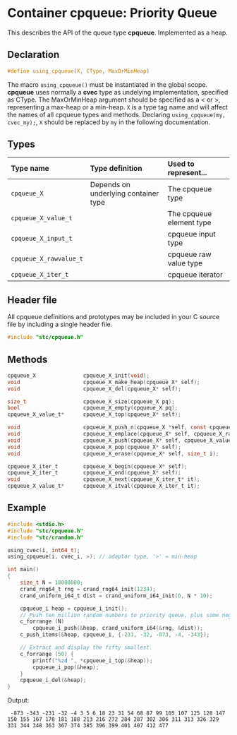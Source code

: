 # Container cpqueue: Priority Queue

This describes the API of the queue type **cpqueue**. Implemented as a heap.

## Declaration

```c
#define using_cpqueue(X, CType, MaxOrMinHeap)
```
The macro `using_cpqueue()` must be instantiated in the global scope.
**cpqueue** uses normally a **cvec** type as undelying implementation, specified as CType.
The MaxOrMinHeap argument should be specified as a < or >, representing a max-heap or a min-heap.
`X` is a type tag name and will affect the names of all cpqueue types and methods.
Declaring `using_cpqueue(my, cvec_my);`, `X` should be replaced by `my` in the following documentation.

## Types

| Type name              | Type definition                        | Used to represent...                |
|:-----------------------|:---------------------------------------|:------------------------------------|
| `cpqueue_X`            | Depends on underlying container type   | The cpqueue type                     |
| `cpqueue_X_value_t`    |                                        | The cpqueue element type             |
| `cpqueue_X_input_t`    |                                        | cpqueue input type                   |
| `cpqueue_X_rawvalue_t` |                                        | cpqueue raw value type               |
| `cpqueue_X_iter_t`     |                                        | cpqueue iterator                     |

## Header file

All cpqueue definitions and prototypes may be included in your C source file by including a single header file.

```c
#include "stc/cpqueue.h"
```

## Methods

```c
cpqueue_X               cpqueue_X_init(void);
void                    cpqueue_X_make_heap(cpqueue_X* self);
void                    cpqueue_X_del(cpqueue_X* self);

size_t                  cpqueue_X_size(cpqueue_X pq);
bool                    cpqueue_X_empty(cpqueue_X pq);
cpqueue_X_value_t*      cpqueue_X_top(cpqueue_X* self);

void                    cpqueue_X_push_n(cpqueue_X *self, const cpqueue_X_input_t in[], size_t size);
void                    cpqueue_X_emplace(cpqueue_X* self, cpqueue_X_rawvalue_t raw);
void                    cpqueue_X_push(cpqueue_X* self, cpqueue_X_value_t value);
void                    cpqueue_X_pop(cpqueue_X* self);
void                    cpqueue_X_erase(cpqueue_X* self, size_t i);

cpqueue_X_iter_t        cpqueue_X_begin(cpqueue_X* self);
cpqueue_X_iter_t        cpqueue_X_end(cpqueue_X* self);
void                    cpqueue_X_next(cpqueue_X_iter_t* it);
cpqueue_X_value_t*      cpqueue_X_itval(cpqueue_X_iter_t it);
```

## Example
```c
#include <stdio.h>
#include "stc/cpqueue.h"
#include "stc/crandom.h"

using_cvec(i, int64_t);
using_cpqueue(i, cvec_i, >); // adaptor type, '>' = min-heap

int main()
{
    size_t N = 10000000;
    crand_rng64_t rng = crand_rng64_init(1234);
    crand_uniform_i64_t dist = crand_uniform_i64_init(0, N * 10);

    cpqueue_i heap = cpqueue_i_init();
    // Push ten million random numbers to priority queue, plus some negative ones.
    c_forrange (N)
        cpqueue_i_push(&heap, crand_uniform_i64(&rng, &dist));
    c_push_items(&heap, cpqueue_i, {-231, -32, -873, -4, -343});

    // Extract and display the fifty smallest.
    c_forrange (50) {
        printf("%zd ", *cpqueue_i_top(&heap));
        cpqueue_i_pop(&heap);
    }
    cpqueue_i_del(&heap);
}
```
Output:
```
 -873 -343 -231 -32 -4 3 5 6 18 23 31 54 68 87 99 105 107 125 128 147 150 155 167 178 181 188 213 216 272 284 287 302 306 311 313 326 329 331 344 348 363 367 374 385 396 399 401 407 412 477
```